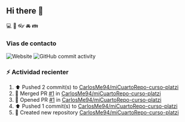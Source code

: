## Hi there 👋

:computer:
:pencil:
:eyeglasses:
:oncoming_automobile:
:family:

### Vias de contacto

![Website](https://img.shields.io/website)
![GitHub commit activity](https://img.shields.io/github/commit-activity/w/CarlosMe94/CarlosMe94)

### :zap: Actividad recienter
<!--RECENT_ACTIVITY:start-->
1. ⬆️ Pushed 2 commit(s) to [CarlosMe94/miCuartoRepo-curso-platzi](https://github.com/CarlosMe94/miCuartoRepo-curso-platzi)<br>
2. 🎉 Merged PR [#1](https://github.com/CarlosMe94/miCuartoRepo-curso-platzi/pull/1) in [CarlosMe94/miCuartoRepo-curso-platzi](https://github.com/CarlosMe94/miCuartoRepo-curso-platzi)<br>
3. 💪 Opened PR [#1](https://github.com/CarlosMe94/miCuartoRepo-curso-platzi/pull/1) in [CarlosMe94/miCuartoRepo-curso-platzi](https://github.com/CarlosMe94/miCuartoRepo-curso-platzi)<br>
4. ⬆️ Pushed 1 commit(s) to [CarlosMe94/miCuartoRepo-curso-platzi](https://github.com/CarlosMe94/miCuartoRepo-curso-platzi)<br>
5. 📔 Created new repository [CarlosMe94/miCuartoRepo-curso-platzi](https://github.com/CarlosMe94/miCuartoRepo-curso-platzi)<br>
<!--RECENT_ACTIVITY:end-->
